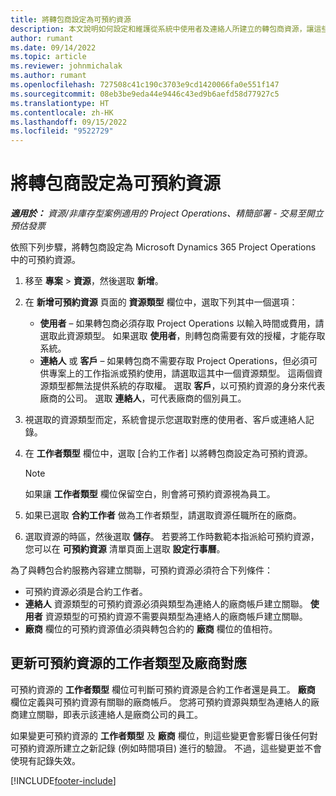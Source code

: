 ```yaml
---
title: 將轉包商設定為可預約資源
description: 本文說明如何設定和維護從系統中使用者及連絡人所建立的轉包商資源，讓這些資源可以在 Microsoft Dynamics 365 Project Operations 中建立與轉包合約的關聯。
author: rumant
ms.date: 09/14/2022
ms.topic: article
ms.reviewer: johnmichalak
ms.author: rumant
ms.openlocfilehash: 727508c41c190c3703e9cd1420066fa0e551f147
ms.sourcegitcommit: 08eb3be9eda44e9446c43ed9b6aefd58d77927c5
ms.translationtype: HT
ms.contentlocale: zh-HK
ms.lasthandoff: 09/15/2022
ms.locfileid: "9522729"
---
```

# <a name="set-up-subcontractors-as-bookable-resources"></a>將轉包商設定為可預約資源

_**適用於：** 資源/非庫存型案例適用的 Project Operations、精簡部署 - 交易至開立預估發票_

依照下列步驟，將轉包商設定為 Microsoft Dynamics 365 Project Operations 中的可預約資源。

1. 移至 **專案** \> **資源**，然後選取 **新增**。
2. 在 **新增可預約資源** 頁面的 **資源類型** 欄位中，選取下列其中一個選項：

    - **使用者** – 如果轉包商必須存取 Project Operations 以輸入時間或費用，請選取此資源類型。 如果選取 **使用者**，則轉包商需要有效的授權，才能存取系統。
    - **連絡人** 或 **客戶** – 如果轉包商不需要存取 Project Operations，但必須可供專案上的工作指派或預約使用，請選取這其中一個資源類型。 這兩個資源類型都無法提供系統的存取權。 選取 **客戶**，以可預約資源的身分來代表廠商的公司。 選取 **連絡人**，可代表廠商的個別員工。

3. 視選取的資源類型而定，系統會提示您選取對應的使用者、客戶或連絡人記錄。
4. 在 **工作者類型** 欄位中，選取 [合約工作者] 以將轉包商設定為可預約資源。

    > [!NOTE]
    > 如果讓 **工作者類型** 欄位保留空白，則會將可預約資源視為員工。

5. 如果已選取 **合約工作者** 做為工作者類型，請選取資源任職所在的廠商。
6. 選取資源的時區，然後選取 **儲存**。 若要將工作時數範本指派給可預約資源，您可以在 **可預約資源** 清單頁面上選取 **設定行事曆**。

為了與轉包合約服務內容建立關聯，可預約資源必須符合下列條件：

- 可預約資源必須是合約工作者。
- **連絡人** 資源類型的可預約資源必須與類型為連絡人的廠商帳戶建立關聯。 **使用者** 資源類型的可預約資源不需要與類型為連絡人的廠商帳戶建立關聯。
- **廠商** 欄位的可預約資源值必須與轉包合約的 **廠商** 欄位的值相符。

## <a name="update-the-type-of-worker-and-vendor-mapping-for-bookable-resources"></a>更新可預約資源的工作者類型及廠商對應

可預約資源的 **工作者類型** 欄位可判斷可預約資源是合約工作者還是員工。 **廠商** 欄位定義與可預約資源有關聯的廠商帳戶。 您將可預約資源與類型為連絡人的廠商建立關聯，即表示該連絡人是廠商公司的員工。

如果變更可預約資源的 **工作者類型** 及 **廠商** 欄位，則這些變更會影響日後任何對可預約資源所建立之新記錄 (例如時間項目) 進行的驗證。 不過，這些變更並不會使現有記錄失效。

[!INCLUDE[footer-include](../../includes/footer-banner.md)]
